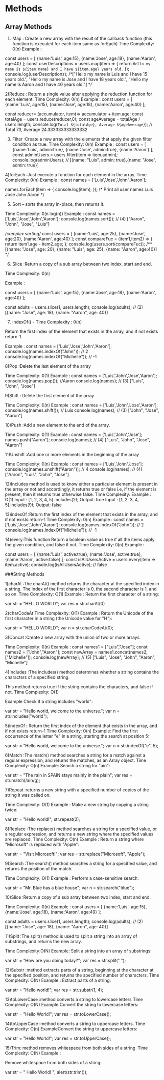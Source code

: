 # Methods

## Array Methods

1) Map : Create a new array with the result of the callback function (this function is executed for each item same as forEach)
Time Complexity: 0(n)
Example :

const users = [
    {name:'Luis', age:15},
    {name:'Jose', age:18},
    {name:'Aaron', age:40}
];
const userDescriptions = users.map(item => {
   return `Hello my name is ${item.name} and I have ${item.age} years old.`
});
console.log(userDescriptions); 
/*["Hello my name is Luis and I have 15 years old.",
 "Hello my name is Jose and I have 18 years old.",
 "Hello my name is Aaron and I have 40 years old."] */

2)Reduce : Return a single value after applying the reduction function for each element.
Time Complexity: 0(n)
Example :
const users = [
  {name:'Luis', age:15},
  {name:'Jose', age:18},
  {name:'Aaron', age:40}
];

const reducer= (accumulator, item)=> accumulator + item.age;
const totalAge =  users.reduce(reducer,0);
const ageAverage = totalAge / users.length;
console.log(`Total ${totalAge}, Average ${ageAverage}`); // Total 73, Average 24.333333333333332


3) Filter :Create a new array with the elements that apply the given filter condition as true.
Time Complexity: 0(n)
Example :
const users = [
  {name:'Luis', admin:true},
  {name:'Jose', admin:true},
  {name:'Aaron'}
];
const adminUsers =  users.filter(item => item.admin);
console.log(adminUsers); // [{name: "Luis", admin: true},{name: "Jose", admin: true}]



4)forEach :Just execute a function for each element in the array.
Time Complexity: 0(n)
Example :
const names = ['Luis','Jose','John','Aaron'];

names.forEach(item => {
    console.log(item);
}); 
/* Print all user names
  Luis Jose John  Aaron 
*/


5) Sort  – sorts the array in-place, then returns it.

Time Complexity: 0(n log(n))
Example :
const names = ['Luis','Jose','John','Aaron'];
console.log(names.sort()); // (4) ["Aaron", "John", "Jose", "Luis"]

/*complex sorting*/
const users = [
    {name:'Luis', age:25},
    {name:'Jose', age:20},
    {name:'Aaron', age:40}
];
const compareFuc = (item1,item2) => {
  return item1.age - item2.age;
};
console.log(users.sort(compareFuc));
/**
 [{name: "Jose", age: 20}, {name: "Luis", age: 25}, {name: "Aaron", age:40}]
 */


6) Slice :Return a copy of a sub array between two index, start and end.

Time Complexity: 0(n)

Example :

const users = [
  {name:'Luis', age:15},
  {name:'Jose', age:18},
  {name:'Aaron', age:40}
];

const  adults = users.slice(1, users.length);
console.log(adults); // (2) [{name: "Jose", age: 18}, {name: "Aaron", age: 40}]


7. indexOf() - 
Time Complexity : 0(n)

Return the first index of the element that exists in the array, and if not exists return-1.

Example : 
const names = ['Luis','Jose','John','Aaron'];
console.log(names.indexOf("John")); // 2
console.log(names.indexOf("Michelle")); // -1

8)Pop :Delete the last element of the array

Time Complexity: 0(1)
Example :
const names = ['Luis','John','Jose','Aaron'];
console.log(names.pop()); //Aaron
console.log(names); // (3) ["Luis", "John", "Jose"]



9)Shift : Delete the first element of the array

Time Complexity: 0(n)
Example :
const names = ['Luis','John','Jose','Aaron'];
console.log(names.shift()); // Luis
console.log(names); // (3) ["John", "Jose", "Aaron"]

10)Push :Add a new element to the end of the array.

Time Complexity: 0(1)
Example :
const names = ['Luis','John','Jose'];
names.push("Aaron");
console.log(names); // (4) ["Luis", "John", "Jose", "Aaron"]


11)Unshift :Add one or more elements in the beginning of the array

Time Complexity: 0(n)
Example :
const names = ['Luis','John','Jose'];
console.log(names.unshift("Aaron")); // 4
console.log(names); // (4) ["Aaron", "Luis", "John", "Jose"]


12)Includes method is used to know either a particular element is present in the array or not and accordingly, it returns true or false i.e, if the element is present, then it returns true otherwise false.
Time Complexity: 
Example : O(1) 
Input : [1, 2, 3, 4, 5].includes(2);
Output: true
Input : [1, 2, 3, 4, 5].includes(9);
Output: false


13)indexOf :Return the first index of the element that exists in the array, and if not exists return-1
Time Complexity: 0(n)
Example :
const names = ['Luis','Jose','John','Aaron'];
console.log(names.indexOf("John")); // 2
console.log(names.indexOf("Michelle")); // -1

14)every:This function Return a boolean value as true if all the items apply the given condition, and false if not.
Time Complexity: 0(n)
Example :

const users = [
  {name:'Luis', active:true},
  {name:'Jose', active:true},
  {name:'Aaron', active:false}
];
const isAllUsersActive = users.every(item => item.active);
console.log(isAllUsersActive); // false











###String Methods


1)charAt :The charAt() method returns the character at the specified index in a string.
The index of the first character is 0, the second character is 1, and so on.
Time Complexity: O(1)
Example :
Return the first character of a string:

var str = "HELLO WORLD";
var res = str.charAt(0)


2)charCodeAt
Time Complexity: O(1)
Example :
Return the Unicode of the first character in a string (the Unicode value for "H"):

var str = "HELLO WORLD";
var n = str.charCodeAt(0);

3)Concat :Create a new array with the union of two or more arrays.

Time Complexity: 0(n)
Example :
const names1 = ["Luis","Jose"];
const names2 = ["John","Aaron"];
const newArray = names1.concat(names2,["Michelle"]);
console.log(newArray); // (5) ["Luis", "Jose", "John", "Aaron", "Michelle"]

4)Includes :The includes() method determines whether a string contains the characters of a specified string.

This method returns true if the string contains the characters, and false if not.
Time Complexity: O(1)

Example
Check if a string includes "world":

var str = "Hello world, welcome to the universe.";
var n = str.includes("world");

5)indexOf : Return the first index of the element that exists in the array, and if not exists return-1
Time Complexity: 0(n)
Example:
Find the first occurrence of the letter "e" in a string, starting the search at position 5:

var str = "Hello world, welcome to the universe.";
var n = str.indexOf("e", 5);

6)Match :The match() method searches a string for a match against a regular expression, and returns the matches, as an Array object.
Time Complexity: O(n)
Example:
Search a string for "ain":

var str = "The rain in SPAIN stays mainly in the plain";
var res = str.match(/ain/g);

7)Repeat :returns a new string with a specified number of copies of the string it was called on.

Time Complexity: O(1)
Example :
Make a new string by copying a string twice:

var str = "Hello world!";
str.repeat(2);

8)Replace :The replace() method searches a string for a specified value, or a regular expression, and returns a new string where the specified values are replaced.
Time Complexity: O(n)
Example :
Return a string where "Microsoft" is replaced with "Apple":

var str = "Visit Microsoft!";
var res = str.replace("Microsoft", "Apple");


9)Search :The search() method searches a string for a specified value, and returns the position of the match.

Time Complexity: O(1)
Example :
Perform a case-sensitive search:

var str = "Mr. Blue has a blue house";
var n = str.search("blue");

10)Slice :Return a copy of a sub array between two index, start and end.

Time Complexity: 0(n)
Example :
const users = [
  {name:'Luis', age:15},
  {name:'Jose', age:18},
  {name:'Aaron', age:40}
];

const  adults = users.slice(1, users.length);
console.log(adults); // (2) [{name: "Jose", age: 18}, {name: "Aaron", age: 40}]

11)Split :The split() method is used to split a string into an array of substrings, and returns the new array.

Time Complexity:O(N) 
Example:
Split a string into an array of substrings:

var str = "How are you doing today?";
var res = str.split(" ");

12)Substr :method extracts parts of a string, beginning at the character at the specified position, and returns the specified number of characters.
Time Complexity: O(N)
Example :
Extract parts of a string:

var str = "Hello world!";
var res = str.substr(1, 4);


13)toLowerCase :method converts a string to lowercase letters
Time Complexity: O(N)
Example 
Convert the string to lowercase letters:

var str = "Hello World!";
var res = str.toLowerCase();

14)toUpperCase :method converts a string to uppercase letters.
Time Complexity: O(n)
ExampleConvert the string to uppercase letters:

var str = "Hello World!";
var res = str.toUpperCase(); 

15)Trim: method removes whitespace from both sides of a string.
Time Complexity: O(N)
Example :

Remove whitespace from both sides of a string:

var str = "       Hello World!        ";
alert(str.trim());

